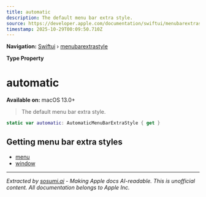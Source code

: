 ```yaml
---
title: automatic
description: The default menu bar extra style.
source: https://developer.apple.com/documentation/swiftui/menubarextrastyle/automatic
timestamp: 2025-10-29T00:09:50.710Z
---
```


**Navigation:** [Swiftui](/documentation/swiftui) › [menubarextrastyle](/documentation/swiftui/menubarextrastyle)

**Type Property**

# automatic

**Available on:** macOS 13.0+

> The default menu bar extra style.

```swift
static var automatic: AutomaticMenuBarExtraStyle { get }
```

## Getting menu bar extra styles

- [menu](/documentation/swiftui/menubarextrastyle/menu)
- [window](/documentation/swiftui/menubarextrastyle/window)

---

*Extracted by [sosumi.ai](https://sosumi.ai) - Making Apple docs AI-readable.*
*This is unofficial content. All documentation belongs to Apple Inc.*

